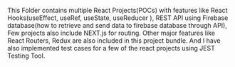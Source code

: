 This Folder contains multiple React Projects(POCs) with features like React Hooks(useEffect, useRef, useState, useReducer ), REST API using Firebase database(how to retrieve and send data to firebase database through API), Few projects also include NEXT.js for routing. Other major features like React Routers, Redux are also included in this project bundle. And I have also implemented test cases for a few of the react projects using JEST Testing Tool.
